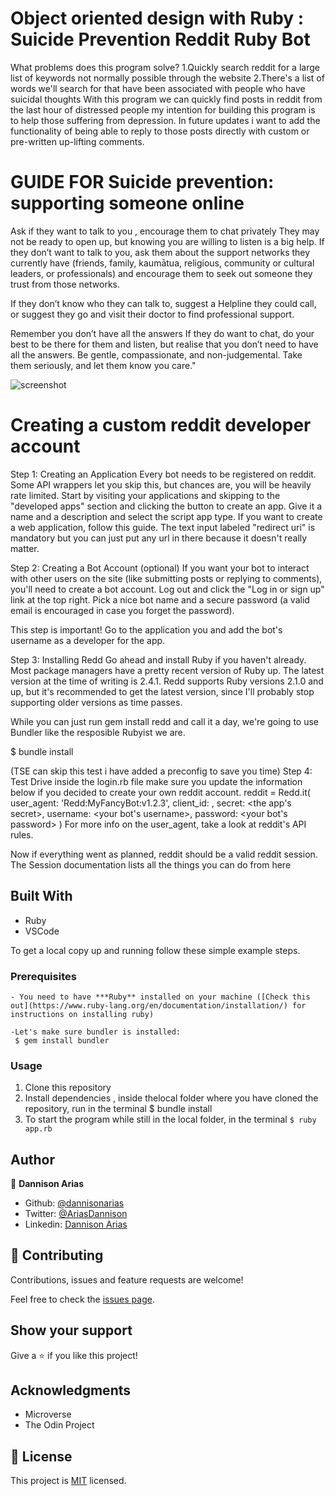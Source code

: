 # Object oriented design with Ruby : Suicide Prevention Reddit Ruby Bot
   What problems does this program solve?
   1.Quickly search reddit for a large list of keywords not normally possible through the website
   2.There's a list of words we'll search for that have been associated with people who have suicidal thoughts
   With this program we can quickly find posts in reddit from the last hour of distressed people
   my intention for building this program is to help those suffering from depression. 
   In future updates i want to add the functionality of being able to reply to those posts directly
   with custom or pre-written up-lifting comments.



# GUIDE FOR Suicide prevention: supporting someone online

  Ask if they want to talk to you , encourage them to chat privately
  They may not be ready to open up, but knowing you are willing to listen is a big help. If they don’t want to talk to you, ask them about the support networks they currently have (friends, family, kaumātua, religious, community or cultural leaders, or professionals) and encourage them to seek out someone they trust from those networks.
  
  If they don’t know who they can talk to, suggest a Helpline they could call, or suggest they go and visit their doctor to find professional support.
  
  Remember you don’t have all the answers
  If they do want to chat, do your best to be there for them and listen, but realise that you don’t need to have all the answers. Be gentle, compassionate, and non-judgemental. Take them seriously, and let them know you care."
> 

![screenshot](app/app_screenshot.png)

# Creating a custom reddit developer account
Step 1: Creating an Application
Every bot needs to be registered on reddit. Some API wrappers let you skip this, but chances are, you will be heavily rate limited. Start by visiting your applications and skipping to the "developed apps" section and clicking the button to create an app. Give it a name and a description and select the script app type. If you want to create a web application, follow this guide. The text input labeled "redirect uri" is mandatory but you can just put any url in there because it doesn't really matter.

Step 2: Creating a Bot Account (optional)
If you want your bot to interact with other users on the site (like submitting posts or replying to comments), you'll need to create a bot account. Log out and click the "Log in or sign up" link at the top right. Pick a nice bot name and a secure password (a valid email is encouraged in case you forget the password).

This step is important! Go to the application you and add the bot's username as a developer for the app.

Step 3: Installing Redd
Go ahead and install Ruby if you haven't already. Most package managers have a pretty recent version of Ruby up. The latest version at the time of writing is 2.4.1. Redd supports Ruby versions 2.1.0 and up, but it's recommended to get the latest version, since I'll probably stop supporting older versions as time passes.

While you can just run gem install redd and call it a day, we're going to use Bundler like the resposible Rubyist we are.

 $ bundle install

(TSE can skip this test i have added a preconfig to save you time)
Step 4: Test Drive
inside the login.rb file make sure you update the information below if you decided to create your own reddit account.
reddit = Redd.it(
  user_agent: 'Redd:MyFancyBot:v1.2.3',
  client_id: <the code under the title of your app>,
  secret: <the app's secret>,
  username: <your bot's username>,
  password: <your bot's password>
)
For more info on the user_agent, take a look at reddit's API rules.

Now if everything went as planned, reddit should be a valid reddit session. The Session documentation lists all the things you can do from here


## Built With

- Ruby
- VSCode


To get a local copy up and running follow these simple example steps.

### Prerequisites
    - You need to have ***Ruby** installed on your machine ([Check this out](https://www.ruby-lang.org/en/documentation/installation/) for instructions on installing ruby)

    -Let's make sure bundler is installed:
     $ gem install bundler


### Usage
   1. Clone this repository
   2. Install dependencies , inside thelocal folder where you have cloned the repository, run in the terminal $ bundle install
   3. To start the program while still in the local folder, in the terminal `$ ruby app.rb` 

## Author

👤 **Dannison Arias**

- Github: [@dannisonarias](https://github.com/dannisonarias)
- Twitter: [@AriasDannison](https://twitter.com/AriasDannison)
- Linkedin: [Dannison Arias](https://www.linkedin.com/in/dannison-arias-777919190/)

## 🤝 Contributing

Contributions, issues and feature requests are welcome!

Feel free to check the [issues page](issues/).

## Show your support

Give a ⭐️ if you like this project!

## Acknowledgments

- Microverse
- The Odin Project


## 📝 License

This project is [MIT](./license.md) licensed.

  


